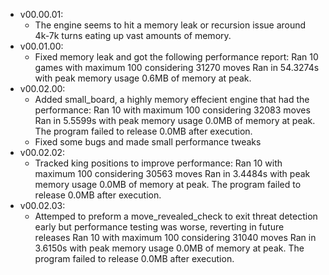 - v00.00.01:
    - The engine seems to hit a memory leak or recursion issue around 4k-7k turns eating up vast amounts of memory.
- v00.01.00:
    - Fixed memory leak and got the following performance report:
        Ran 10 games with maximum 100 considering 31270 moves
        Ran in 54.3274s with peak memory usage 0.6MB of memory at peak.
- v00.02.00:
    - Added small_board, a highly memory effecient engine that had the performance:
        Ran 10 with maximum 100 considering 32083 moves
        Ran in 5.5599s with peak memory usage 0.0MB of memory at peak.
        The program failed to release 0.0MB after execution.
    - Fixed some bugs and made small performance tweaks
- v00.02.02:
    - Tracked king positions to improve performance:
        Ran 10 with maximum 100 considering 30563 moves
        Ran in 3.4484s with peak memory usage 0.0MB of memory at peak.
        The program failed to release 0.0MB after execution.
- v00.02.03:
    - Attemped to preform a move_revealed_check to exit threat detection early but performance testing was worse, reverting in future releases
        Ran 10 with maximum 100 considering 31040 moves
        Ran in 3.6150s with peak memory usage 0.0MB of memory at peak.
        The program failed to release 0.0MB after execution.
